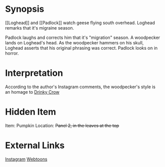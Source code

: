 # Synopsis
[[Loghead]] and [[Padlock]] watch geese flying south overhead. Loghead remarks that it's migraine season.

Padlock laughs and corrects him that it's "migration" season. A woodpecker lands on Loghead's head. As the woodpecker hammers on his skull, Loghead asserts that his original phrasing was correct. Padlock looks on in horror.

# Interpretation
According to the author's Instagram comments, the woodpecker's style is an homage to [Drinky Crow](https://en.wikipedia.org/wiki/The_Drinky_Crow_Show)

# Hidden Item
Item: Pumpkin
Location: ~~Panel 2, in the leaves at the top~~

# External Links
[Instagram](https://www.instagram.com/p/B3dWeurgYPw/)
[Webtoons]()